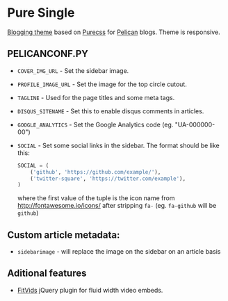 Pure Single
===========

[Blogging theme](http://purepelican.com) based on [Purecss](http:purecss.io) for [Pelican](http://docs.getpelican.com/) blogs.
Theme is responsive.

## PELICANCONF.PY

* `COVER_IMG_URL` - Set the sidebar image.
* `PROFILE_IMAGE_URL` - Set the image for the top circle cutout.
* `TAGLINE` - Used for the page titles and some meta tags.
* `DISQUS_SITENAME` - Set this to enable disqus comments in articles.
* `GOOGLE_ANALYTICS` - Set the Google Analytics code (eg. "UA-000000-00")
* `SOCIAL` - Set some social links in the sidebar. The format should be like this:

    ```python
    SOCIAL = (
        ('github', 'https://github.com/example/'),
        ('twitter-square', 'https://twitter.com/example'),
    )
    ```
    where the first value of the tuple is the icon name from http://fontawesome.io/icons/ after stripping `fa-` (eg. `fa-github` will be `github`)

## Custom article metadata:
* `sidebarimage` - will replace the image on the sidebar on an article basis

## Aditional features
* [FitVids](https://github.com/davatron5000/FitVids.js) jQuery plugin for fluid width video embeds.


